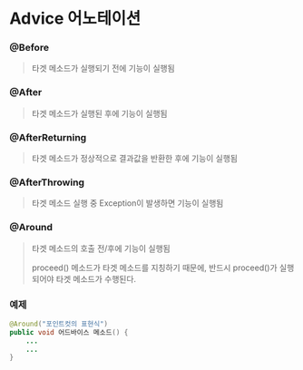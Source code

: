 # Advice 어노테이션

### @Before

> 타겟 메소드가 실행되기 전에 기능이 실행됨

### @After

> 타겟 메소드가 실행된 후에 기능이 실행됨

### @AfterReturning

> 타겟 메소드가 정상적으로 결과값을 반환한 후에 기능이 실행됨

### @AfterThrowing

> 타겟 메소드 실행 중 Exception이 발생하면 기능이 실행됨

### @Around

> 타겟 메소드의 호출 전/후에 기능이 실행됨
>
> proceed() 메소드가 타겟 메소드를 지칭하기 때문에, 반드시 proceed()가 실행되어야 타겟 메소드가 수행된다.

### 예제

``` java
@Around("포인트컷의 표현식")
public void 어드바이스 메소드() {
    ...
    ...
}
```